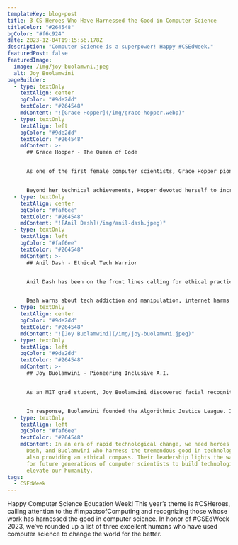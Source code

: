 ```yaml
---
templateKey: blog-post
title: 3 CS Heroes Who Have Harnessed the Good in Computer Science
titleColor: "#264548"
bgColor: "#f6c924"
date: 2023-12-04T19:15:56.178Z
description: "Computer Science is a superpower! Happy #CSEdWeek."
featuredPost: false
featuredImage:
  image: /img/joy-buolamwni.jpeg
  alt: Joy Buolamwini
pageBuilder:
  - type: textOnly
    textAlign: center
    bgColor: "#9de2dd"
    textColor: "#264548"
    mdContent: "![Grace Hopper](/img/grace-hopper.webp)"
  - type: textOnly
    textAlign: left
    bgColor: "#9de2dd"
    textColor: "#264548"
    mdContent: >-
      ## Grace Hopper - The Queen of Code


      As one of the first female computer scientists, Grace Hopper pioneered the development of computer programming languages. Her work on developing COBOL in the 1950s and 60s helped shape how we write software to this day. 


      Beyond her technical achievements, Hopper devoted herself to increasing diversity in tech. She mentored young women entering the field and worked to make programming languages more accessible to beginners. Hopper brought humanity and compassion to a male-dominated arena.
  - type: textOnly
    textAlign: center
    bgColor: "#faf6ee"
    textColor: "#264548"
    mdContent: "![Anil Dash](/img/anil-dash.jpeg)"
  - type: textOnly
    textAlign: left
    bgColor: "#faf6ee"
    textColor: "#264548"
    mdContent: >-
      ## Anil Dash - Ethical Tech Warrior


      Anil Dash has been on the front lines calling for ethical practices in Silicon Valley. As a tech entrepreneur and prolific blogger, he combines an insider's knowledge with an outsider's conscience.


      Dash warns about tech addiction and manipulation, internet harms impacting vulnerable groups, and the need for thoughtful regulation. But he also highlights positive uses of technology for education, healthcare, and human rights. By bringing nuance to complex issues, Dash advances thoughtful dialogue on technology's place in society.
  - type: textOnly
    textAlign: center
    bgColor: "#9de2dd"
    textColor: "#264548"
    mdContent: "![Joy Buolamwini](/img/joy-buolamwni.jpeg)"
  - type: textOnly
    textAlign: left
    bgColor: "#9de2dd"
    textColor: "#264548"
    mdContent: >-
      ## Joy Buolamwini - Pioneering Inclusive A.I.


      As an MIT grad student, Joy Buolamwini discovered facial recognition software performed poorly on darker female faces like her own. Her research exposed coded biases that excluded people of color and women.


      In response, Buolamwini founded the Algorithmic Justice League. It combines art and research to promote equitable and accountable artificial intelligence. By boldly speaking truth to power, Buolamwini is ensuring artificial intelligence respects the dignity and diversity of all people. She embodies the heroic spirit computer science needs.
  - type: textOnly
    textAlign: left
    bgColor: "#faf6ee"
    textColor: "#264548"
    mdContent: In an era of rapid technological change, we need heroes like Hopper,
      Dash, and Buolamwini who harness the tremendous good in technology while
      also providing an ethical compass. Their leadership lights the way forward
      for future generations of computer scientists to build technologies that
      elevate our humanity.
tags:
  - CSEdWeek
---
```

Happy Computer Science Education Week! This year’s theme is #CSHeroes, calling attention to the #ImpactsofComputing and recognizing those whose work has harnessed the good in computer science. In honor of #CSEdWeek 2023, we’ve rounded up a list of three excellent humans who have used computer science to change the world for the better.